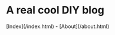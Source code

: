 <h1 id="blog-title">A real cool DIY blog</h1>

<p id="header"> [Index](/index.html) - [About](/about.html) </p>
